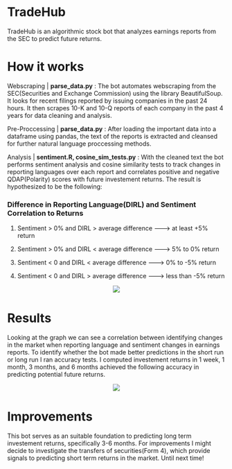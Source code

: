 # TradeHub

TradeHub is an algorithmic stock bot that analyzes earnings reports from the SEC to predict future returns. 

# How it works

Webscraping | **parse_data.py** : The bot automates webscraping from the SEC(Securities and Exchange Commission) using the library BeautifulSoup. It looks for recent filings reported by issuing companies in the past 24 hours. It then scrapes 10-K and 10-Q reports of each company in the past 4 years for data cleaning and analysis.

Pre-Proccessing | **parse_data.py** : After loading the important data into a dataframe using pandas, the text of the reports is extracted and cleansed for further natural language proccessing methods. 

Analysis | **sentiment.R, cosine_sim_tests.py** : With the cleaned text the bot performs sentiment analysis and cosine similarity tests to track changes in reporting languages over each report and correlates positive and negative QDAP(Polarity) scores with future investement returns. The result is hypothesized to be the following:

### Difference in Reporting Language(DIRL) and Sentiment Correlation to Returns

1. Sentiment > 0% and DIRL > average difference  --->  at least +5% return

2. Sentiment > 0% and DIRL < average difference  --->  5% to 0% return
                        
3. Sentiment < 0 and DIRL < average difference   --->  0% to -5% return

4. Sentiment < 0 and DIRL > average difference   --->  less than -5% return

<p align="center">
  <img src=![Alt text](sample_data/results/graph.png?raw=true)/>
</p>
  
# Results

Looking at the graph we can see a correlation between identifying changes in the market when reporting language and sentiment changes in earnings reports. To identify whether the bot made better predictions in the short run or long run I ran accuracy tests. I computed investement returns in 1 week, 1 month, 3 months, and 6 months achieved the following accuracy in predicting potential future returns.

<p align="center">
  <img src=![Alt text](sample_data/results/results.png?raw=true)/>
</p>

# Improvements
This bot serves as an suitable foundation to predicting long term investement returns, specifically 3-6 months. For improvements I might decide to investigate the transfers of securities(Form 4), which provide signals to predicting short term returns in the market. Until next time!





